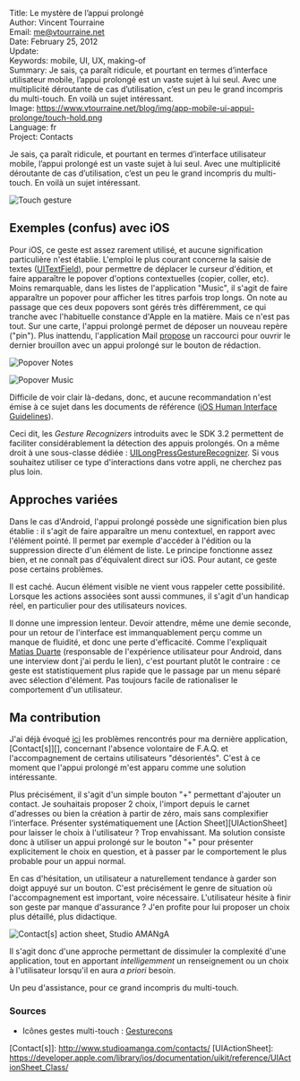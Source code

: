 Title:    Le mystère de l’appui prolongé  
Author:   Vincent Tourraine  
Email:    me@vtourraine.net  
Date:     February 25, 2012  
Update:   
Keywords: mobile, UI, UX, making-of  
Summary:  Je sais, ça paraît ridicule, et pourtant en termes d’interface utilisateur mobile, l’appui prolongé est un vaste sujet à lui seul. Avec une multiplicité déroutante de cas d’utilisation, c’est un peu le grand incompris du multi-touch. En voilà un sujet intéressant.  
Image:    https://www.vtourraine.net/blog/img/app-mobile-ui-appui-prolonge/touch-hold.png  
Language: fr  
Project:  Contacts  

Je sais, ça paraît ridicule, et pourtant en termes d’interface utilisateur mobile, l’appui prolongé est un vaste sujet à lui seul. Avec une multiplicité déroutante de cas d’utilisation, c’est un peu le grand incompris du multi-touch. En voilà un sujet intéressant.

![Touch gesture][Touch gesture]


## Exemples (confus) avec iOS

Pour iOS, ce geste est assez rarement utilisé, et aucune signification particulière n'est établie. L'emploi le plus courant concerne la saisie de textes ([UITextField][]), pour permettre de déplacer le curseur d'édition, et faire apparaître le popover d'options contextuelles (copier, coller, etc). Moins remarquable, dans les listes de l'application "Music", il s'agit de faire apparaître un popover pour afficher les titres parfois trop longs. On note au passage que ces deux popovers sont gérés très différemment, ce qui tranche avec l'habituelle constance d'Apple en la matière. Mais ce n'est pas tout. Sur une carte, l'appui prolongé permet de déposer un nouveau repère ("pin"). Plus inattendu, l'application Mail [propose][Mail drafts] un raccourci pour ouvrir le dernier brouillon avec un appui prolongé sur le bouton de rédaction.

![Popover Notes][Popover Notes]

![Popover Music][Popover Music]

Difficile de voir clair là-dedans, donc, et aucune recommandation n'est émise à ce sujet dans les documents de référence ([iOS Human Interface Guidelines][Mobile HIG]).

Ceci dit, les *Gesture Recognizers* introduits avec le SDK 3.2 permettent de faciliter considérablement la détection des appuis prolongés. On a même droit à une sous-classe dédiée : [UILongPressGestureRecognizer][]. Si vous souhaitez utiliser ce type d'interactions dans votre appli, ne cherchez pas plus loin.


## Approches variées

Dans le cas d'Android, l'appui prolongé possède une signification bien plus établie : il s'agit de faire apparaître un menu contextuel, en rapport avec l'élément pointé. Il permet par exemple d'accéder à l'édition ou la suppression directe d'un élément de liste. Le principe fonctionne assez bien, et ne connaît pas d'équivalent direct sur iOS. Pour autant, ce geste pose certains problèmes.

Il est caché. Aucun élément visible ne vient vous rappeler cette possibilité. Lorsque les actions associées sont aussi communes, il s'agit d'un handicap réel, en particulier pour des utilisateurs novices.

Il donne une impression lenteur. Devoir attendre, même une demie seconde, pour un retour de l'interface est immanquablement perçu comme un manque de fluidité, et donc une perte d'efficacité. Comme l'expliquait [Matias Duarte][Duarte] (responsable de l'expérience utilisateur pour Android, dans une interview dont j'ai perdu le lien), c'est pourtant plutôt le contraire : ce geste est statistiquement plus rapide que le passage par un menu séparé avec sélection d'élément. Pas toujours facile de rationaliser le comportement d'un utilisateur.


## Ma contribution

J'ai déjà évoqué [ici][Blog guide utilisation] les problèmes rencontrés pour ma dernière application, [Contact[s]][], concernant l'absence volontaire de F.A.Q. et l'accompagnement de certains utilisateurs "désorientés". C'est à ce moment que l'appui prolongé m'est apparu comme une solution intéressante.

Plus précisément, il s'agit d'un simple bouton "+" permettant d'ajouter un contact. Je souhaitais proposer 2 choix, l'import depuis le carnet d'adresses ou bien la création à partir de zéro, mais sans complexifier l'interface. Présenter systématiquement une [Action Sheet][UIActionSheet] pour laisser le choix à l'utilisateur ? Trop envahissant. Ma solution consiste donc à utiliser un appui prolongé sur le bouton "+" pour présenter explicitement le choix en question, et à passer par le comportement le plus probable pour un appui normal.

En cas d'hésitation, un utilisateur a naturellement tendance à garder son doigt appuyé sur un bouton. C'est précisément le genre de situation où l'accompagnement est important, voire nécessaire. L'utilisateur hésite à finir son geste par manque d'assurance ? J'en profite pour lui proposer un choix plus détaillé, plus didactique.

![Contact[s] action sheet, Studio AMANgA][Contacts action sheet]

Il s'agit donc d'une approche permettant de dissimuler la complexité d'une application, tout en apportant *intelligemment* un renseignement ou un choix à l'utilisateur lorsqu'il en aura *a priori* besoin. 

Un peu d'assistance, pour ce grand incompris du multi-touch.


### Sources

- Icônes gestes multi-touch : [Gesturecons](http://gesturecons.com/)


[Touch gesture]: /blog/img/app-mobile-ui-appui-prolonge/touch-hold.png
[Popover Notes]: /blog/img/app-mobile-ui-appui-prolonge/notes-popover.jpg
[Popover Music]: /blog/img/app-mobile-ui-appui-prolonge/music-popover.jpg
[Contacts action sheet]: /blog/img/app-mobile-ui-appui-prolonge/contacts-action-sheet.png

[UITextField]: 									https://developer.apple.com/library/ios/documentation/uikit/reference/UITextField_Class/
[Mail drafts]: 									http://gizmodo.com/5887459/how-to-quickly-open-saved-email-drafts-in-ios
[Mobile HIG]: 									https://developer.apple.com/library/ios/#documentation/UserExperience/Conceptual/MobileHIG/Introduction/Introduction.html
[UILongPressGestureRecognizer]: https://developer.apple.com/library/ios/#DOCUMENTATION/UIKit/Reference/UILongPressGestureRecognizer_Class/Reference/Reference.html
[Duarte]: 										  https://plus.google.com/114892667463719782631
[Blog guide utilisation]: 			/blog/app-mobile-guide-utilisation
[Contact[s]]: 									http://www.studioamanga.com/contacts/
[UIActionSheet]: 								https://developer.apple.com/library/ios/documentation/uikit/reference/UIActionSheet_Class/

